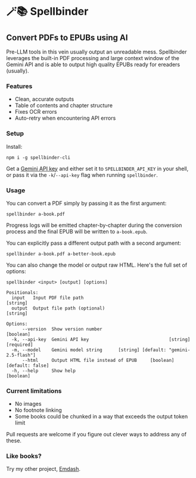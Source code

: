 # 🪄📚 Spellbinder

## Convert PDFs to EPUBs using AI

Pre-LLM tools in this vein usually output an unreadable mess. Spellbinder
leverages the built-in PDF processing and large context window of the Gemini API
and is able to output high quality EPUBs ready for ereaders (usually).

### Features

- Clean, accurate outputs
- Table of contents and chapter structure
- Fixes OCR errors
- Auto-retry when encountering API errors

### Setup

Install:

```shell
npm i -g spellbinder-cli
```

Get a [Gemini API key](https://ai.google.dev/) and either set it to
`SPELLBINDER_API_KEY` in your shell, or pass it via the `-k`/`--api-key` flag
when running `spellbinder`.

### Usage

You can convert a PDF simply by passing it as the first argument:

```shell
spellbinder a-book.pdf
```

Progress logs will be emitted chapter-by-chapter during the conversion process
and the final EPUB will be written to `a-book.epub`.

You can explicitly pass a different output path with a second argument:

```shell
spellbinder a-book.pdf a-better-book.epub
```

You can also change the model or output raw HTML. Here's the full set of options:

```shell
spellbinder <input> [output] [options]

Positionals:
  input   Input PDF file path                                           [string]
  output  Output file path (optional)                                   [string]

Options:
      --version  Show version number                                   [boolean]
  -k, --api-key  Gemini API key                              [string] [required]
  -m, --model    Gemini model string      [string] [default: "gemini-2.5-flash"]
      --html     Output HTML file instead of EPUB     [boolean] [default: false]
  -h, --help     Show help                                             [boolean]
```

### Current limitations

- No images
- No footnote linking
- Some books could be chunked in a way that exceeds the output token limit

Pull requests are welcome if you figure out clever ways to address any of these.

### Like books?

Try my other project, [Emdash](https://github.com/dmotz/emdash).
